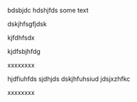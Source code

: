 bdsbjdc
hdshjfds
some text



dskjhfsgfjdsk

kjfdhfsdx

kjdfsbjhfdg

xxxxxxxx

hjdfiuhfds
sjdhjds
dskjhfuhsiud
jdsjxzhfkc


xxxxxxxx
